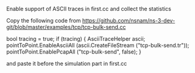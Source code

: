 Enable support of ASCII traces in first.cc and collect the statistics

Copy the following code from https://github.com/nsnam/ns-3-dev-git/blob/master/examples/tcp/tcp-bulk-send.cc

bool tracing = true;
if (tracing)
    {
      AsciiTraceHelper ascii;
      pointToPoint.EnableAsciiAll (ascii.CreateFileStream ("tcp-bulk-send.tr"));
      pointToPoint.EnablePcapAll ("tcp-bulk-send", false);
    }
    
    
 and paste it before the simulation part in first.cc
 
